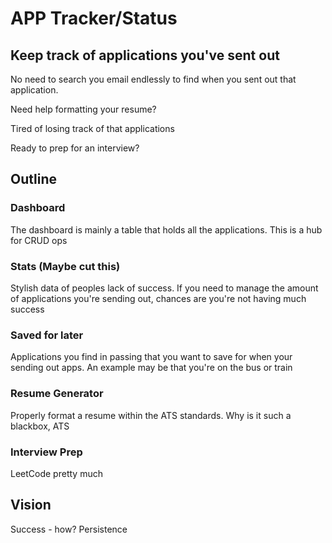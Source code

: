 # APP Tracker/Status

## Keep track of applications you've sent out

No need to search you email endlessly to find when you sent out that application.

Need help formatting your resume?

Tired of losing track of that applications

Ready to prep for an interview?

## Outline

### Dashboard

The dashboard is mainly a table that holds all the applications.
This is a hub for CRUD ops

### Stats (Maybe cut this)

Stylish data of peoples lack of success. If you need to manage the amount of applications you're sending out, chances are you're not having much success

### Saved for later

Applications you find in passing that you want to save for when your sending out apps.
An example may be that you're on the bus or train

### Resume Generator

Properly format a resume within the ATS standards. Why is it such a blackbox, ATS

### Interview Prep

LeetCode pretty much

## Vision

Success - how? Persistence
